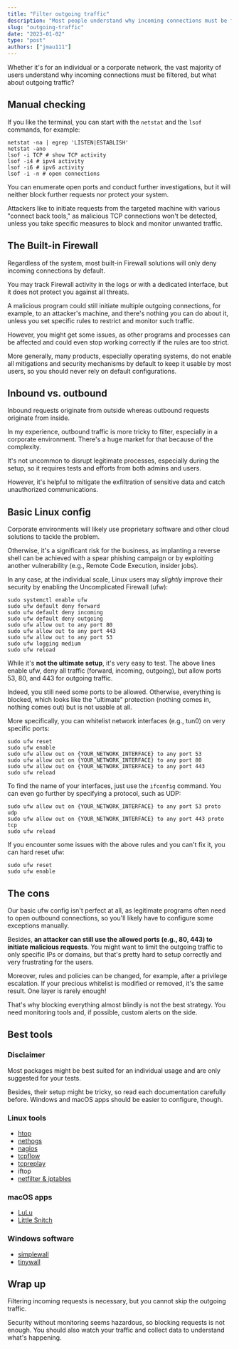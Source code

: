 ```yaml
---
title: "Filter outgoing traffic"
description: "Most people understand why incoming connections must be filtered, but what about outgoing traffic?"
slug: "outgoing-traffic"
date: "2023-01-02"
type: "post"
authors: ["jmau111"]
---
```


Whether it's for an individual or a corporate network, the vast majority of users understand why incoming connections must be filtered, but what about outgoing traffic?

Manual checking
--------

If you like the terminal, you can start with the `netstat` and the `lsof` commands, for example:

```
netstat -na | egrep 'LISTEN|ESTABLISH'
netstat -ano
lsof -i TCP # show TCP activity
lsof -i4 # ipv4 activity
lsof -i6 # ipv6 activity
lsof -i -n # open connections
```

You can enumerate open ports and conduct further investigations, but it will neither block further requests nor protect your system.

Attackers like to initiate requests from the targeted machine with various "connect back tools," as malicious TCP connections won't be detected, unless you take specific measures to block and monitor unwanted traffic.

The Built-in Firewall
--------

Regardless of the system, most built-in Firewall solutions will only deny incoming connections by default.

You may track Firewall activity in the logs or with a dedicated interface, but it does not protect you against all threats.

A malicious program could still initiate multiple outgoing connections, for example, to an attacker's machine, and there's nothing you can do about it, unless you set specific rules to restrict and monitor such traffic.

However, you might get some issues, as other programs and processes can be affected and could even stop working correctly if the rules are too strict.

More generally, many products, especially operating systems, do not enable all mitigations and security mechanisms by default to keep it usable by most users, so you should never rely on default configurations.

Inbound vs. outbound
--------

Inbound requests originate from outside whereas outbound requests originate from inside.

In my experience, outbound traffic is more tricky to filter, especially in a corporate environment. There's a huge market for that because of the complexity.

It's not uncommon to disrupt legitimate processes, especially during the setup, so it requires tests and efforts from both admins and users.

However, it's helpful to mitigate the exfiltration of sensitive data and catch unauthorized communications.

Basic Linux config
--------

Corporate environments will likely use proprietary software and other cloud solutions to tackle the 
problem. 

Otherwise, it's a significant risk for the business, as implanting a reverse shell can be achieved with a spear phishing campaign or by exploiting another vulnerability (e.g., Remote Code Execution, insider jobs).

In any case, at the individual scale, Linux users may _slightly_ improve their security by enabling the Uncomplicated Firewall (ufw):

```
sudo systemctl enable ufw
sudo ufw default deny forward
sudo ufw default deny incoming
sudo ufw default deny outgoing
sudo ufw allow out to any port 80
sudo ufw allow out to any port 443
sudo ufw allow out to any port 53
sudo ufw logging medium
sudo ufw reload
```

While it's **not the ultimate setup**, it's very easy to test. The above lines enable ufw, deny all traffic (forward, incoming, outgoing), but allow ports 53, 80, and 443 for outgoing traffic.

Indeed, you still need some ports to be allowed. Otherwise, everything is blocked, which looks like the "ultimate" protection (nothing comes in, nothing comes out) but is not usable at all.

More specifically, you can whitelist network interfaces (e.g., tun0) on very specific ports:

```
sudo ufw reset
sudo ufw enable
sudo ufw allow out on {YOUR_NETWORK_INTERFACE} to any port 53
sudo ufw allow out on {YOUR_NETWORK_INTERFACE} to any port 80
sudo ufw allow out on {YOUR_NETWORK_INTERFACE} to any port 443
sudo ufw reload
```

To find the name of your interfaces, just use the `ifconfig` command. You can even go further by specifying a protocol, such as UDP:

```
sudo ufw allow out on {YOUR_NETWORK_INTERFACE} to any port 53 proto udp
sudo ufw allow out on {YOUR_NETWORK_INTERFACE} to any port 443 proto tcp
sudo ufw reload
```

If you encounter some issues with the above rules and you can't fix it, you can hard reset ufw:

```
sudo ufw reset
sudo ufw enable
````

The cons
--------

Our basic ufw config isn't perfect at all, as legitimate programs often need to open outbound connections, so you'll likely have to configure some exceptions manually.

Besides, **an attacker can still use the allowed ports (e.g., 80, 443) to initiate malicious requests**. You might want to limit the outgoing traffic to only specific IPs or domains, but that's pretty hard to setup correctly and very frustrating for the users.

Moreover, rules and policies can be changed, for example, after a privilege escalation. If your precious whitelist is modified or removed, it's the same result. One layer is rarely enough!

That's why blocking everything almost blindly is not the best strategy. You need monitoring tools and, if possible, custom alerts on the side.

Best tools
--------

### Disclaimer

Most packages might be best suited for an individual usage and are only suggested for your tests.

Besides, their setup might be tricky, so read each documentation carefully before. Windows and macOS apps should be easier to configure, though.

### Linux tools

* [htop](https://htop.dev/)
* [nethogs](https://github.com/raboof/nethogs)
* [nagios](https://www.nagios.org/)
* [tcpflow](https://github.com/simsong/tcpflow)
* [tcpreplay](https://github.com/appneta/tcpreplay)
* iftop
* [netfilter & iptables](https://www.netfilter.org/)

### macOS apps

* [LuLu](https://objective-see.com/products/lulu.html)
* [Little Snitch](https://www.obdev.at/products/littlesnitch/index.html)

### Windows software

* [simplewall](https://github.com/henrypp/simplewall)
* [tinywall](https://tinywall.pados.hu/download.php)

Wrap up
--------

Filtering incoming requests is necessary, but you cannot skip the outgoing traffic.

Security without monitoring seems hazardous, so blocking requests is not enough. You should also watch your traffic and collect data to understand what's happening.
